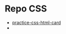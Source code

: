# Repo CSS

* [practice-css-html-card](https://github.com/sideral-ti/practice-css-html-card)
* []()
